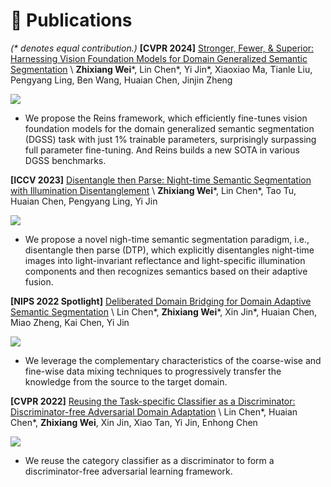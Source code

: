 # 📝 Publications 
*(\* denotes equal contribution.)*
**[CVPR 2024]** 
[Stronger, Fewer, & Superior: Harnessing Vision Foundation Models for Domain Generalized Semantic Segmentation](https://arxiv.org/pdf/2312.04265.pdf) \\
**Zhixiang Wei**\*, Lin Chen\*, Yi Jin\*, Xiaoxiao Ma, Tianle Liu, Pengyang Ling, Ben Wang, Huaian Chen, Jinjin Zheng

[![](https://img.shields.io/github/stars/w1oves/Rein?style=social&label=Rein+Stars)](https://github.com/w1oves/Rein) <strong><span class='show_paper_citations' data='4FA6C0AAAAAJ:qjMakFHDy7sC'></span></strong>

- We propose the Reins framework, which efficiently fine-tunes vision foundation models for the domain generalized semantic segmentation (DGSS) task with just 1% trainable parameters, surprisingly surpassing full parameter fine-tuning. And Reins builds a new SOTA in various DGSS benchmarks.
</div>
</div>


**[ICCV 2023]** 
[Disentangle then Parse: Night-time Semantic Segmentation with Illumination Disentanglement](https://arxiv.org/pdf/2307.09362.pdf) \\
**Zhixiang Wei**\*, Lin Chen\*, Tao Tu, Huaian Chen, Pengyang Ling, Yi Jin

[![](https://img.shields.io/github/stars/w1oves/DTP?style=social&label=DTP+Stars)](https://github.com/w1oves/DTP)
  - We propose a novel nigh-time semantic segmentation paradigm, i.e., disentangle then parse (DTP), which explicitly disentangles night-time images into light-invariant reflectance and light-specific illumination components and then recognizes semantics based on their adaptive fusion.
</div>
</div>

**[NIPS 2022 Spotlight]** 
[Deliberated Domain Bridging for Domain Adaptive Semantic Segmentation](https://arxiv.org/pdf/2209.07695.pdf) \\
Lin Chen\*, **Zhixiang Wei**\*, Xin Jin\*, Huaian Chen, Miao Zheng, Kai Chen, Yi Jin

[![](https://img.shields.io/github/stars/xiaoachen98/DDB?style=social&label=DDB+Stars)](https://github.com/xiaoachen98/DDB)
- We leverage the complementary characteristics of the coarse-wise and fine-wise data mixing techniques to progressively transfer the knowledge from the source to the target domain.
</div>
</div>


**[CVPR 2022]** 
[Reusing the Task-specific Classifier as a Discriminator: Discriminator-free Adversarial Domain Adaptation](https://openaccess.thecvf.com/content/CVPR2022/papers/Chen_Reusing_the_Task-Specific_Classifier_as_a_Discriminator_Discriminator-Free_Adversarial_Domain_CVPR_2022_paper.pdf) \\
Lin Chen\*, Huaian Chen\*, **Zhixiang Wei**, Xin Jin, Xiao Tan, Yi Jin, Enhong Chen

[![](https://img.shields.io/github/stars/xiaoachen98/DALN?style=social&label=DALN+Stars)](https://github.com/xiaoachen98/DALN)
- We reuse the category classifier as a discriminator to form a discriminator-free adversarial learning framework.
</div>
</div>
